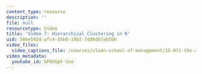 ```yaml
---
content_type: resource
description: ''
file: null
resourcetype: Video
title: 'Video 7: Hierarchical Clustering in R'
uid: 586e592d-afc4-55b0-19b2-7dd6d67ab5bb
video_files:
  video_captions_file: /courses/sloan-school-of-management/15-071-the-analytics-edge-spring-2017/clustering/recommendations-worth-a-million-an-introduction-to-clustering/video-7-hierarchical-clustering-in-r/video-7-hierarchical-clustering-in-r-0/GPOUGpF-Sno.vtt
video_metadata:
  youtube_id: GPOUGpF-Sno
---
```

